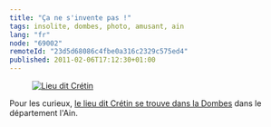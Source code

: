 ```yaml
---
title: "Ça ne s'invente pas !"
tags: insolite, dombes, photo, amusant, ain
lang: "fr"
node: "69002"
remoteId: "23d5d68086c4fbe0a316c2329c575ed4"
published: 2011-02-06T17:12:30+01:00
---
```

<figure class="object-center"><a href="/images/lieu-dit-cretin.jpg"><img loading="lazy" src="/images/660x/lieu-dit-cretin.jpg" alt="Lieu dit Crétin">
</a></figure>


Pour les curieux, [le lieu dit Crétin se trouve dans la Dombes](http://goo.gl/maps/EoF3) dans le département l'Ain.

